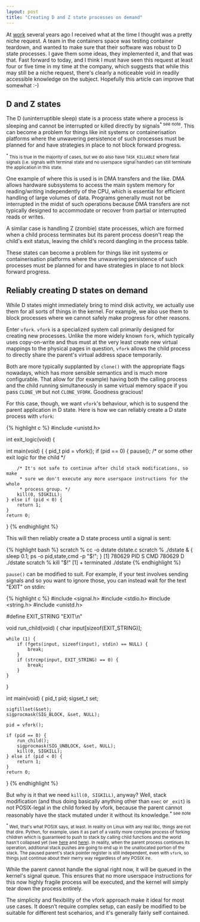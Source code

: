 ```yaml
---
layout: post
title: "Creating D and Z state processes on demand"
---
```


At [work](https://meta.com) several years ago I received what at the time I
thought was a pretty niche request. A team in the containers space was testing
container teardown, and wanted to make sure that their software was robust to D
state processes. I gave them some ideas, they implemented it, and that was
that. Fast forward to today, and I think I must have seen this request at least
four or five time in my time at the company, which suggests that while this may
still be a niche request, there's clearly a noticeable void in readily
accessible knowledge on the subject. Hopefully this article can improve that
somewhat :-)

## D and Z states

The D (uninterruptible sleep) state is a process state where a process is
sleeping and cannot be interrupted or killed directly by signals<sup>* see
note</sup>. This can become a problem for things like init systems or
containerisation platforms where the unwavering persistence of such processes
must be planned for and have strategies in place to not block forward progress.

<small><sup>*</sup> This is true in the majority of cases, but we do also have
`TASK_KILLABLE` where fatal signals (i.e. signals with terminal state and no
userspace signal handler) can still terminate the application in this
state.</small>

One example of where this is used is in DMA transfers and the like. DMA allows
hardware subsystems to access the main system memory for reading/writing
independently of the CPU, which is essential for efficient handling of large
volumes of data. Programs generally must not be interrupted in the midst of
such operations because DMA transfers are not typically designed to accommodate
or recover from partial or interrupted reads or writes.

A similar case is handling Z (zombie) state processes, which are formed when a
child process terminates but its parent process doesn't reap the child's exit
status, leaving the child's record dangling in the process table.

These states can become a problem for things like init systems or
containerisation platforms where the unwavering persistence of such processes
must be planned for and have strategies in place to not block forward progress.

## Reliably creating D states on demand

While D states might immediately bring to mind disk activity, we actually use
them for all sorts of things in the kernel. For example, we also use them to
block processes where we cannot safely make progress for other reasons.

Enter `vfork`. `vfork` is a specialized system call primarily designed for
creating new processes. Unlike the more widely known `fork`, which typically
uses copy-on-write and thus must at the very least create new virtual mappings
to the physical pages in question, `vfork` allows the child process to directly
share the parent's virtual address space temporarily.

Both are more typically supplanted by `clone()` with the appropriate flags
nowadays, which has more sensible semantics and is much more configurable. That
allow for (for example) having both the calling process and the child running
simultaneously in same virtual memory space if you pass `CLONE_VM` but not
`CLONE_VFORK`. Goodness gracious!

For this case, though, we want `vfork`'s behaviour, which is to suspend the
parent application in D state. Here is how we can reliably create a D state
process with `vfork`:

{% highlight c %}
#include <unistd.h>

int exit_logic(void) {

int main(void) {
{
    pid_t pid = vfork();
    if (pid == 0) {
        pause(); /* or some other exit logic for the child */

        /* It's not safe to continue after child stack modifications, so make
         * sure we don't execute any more userspace instructions for the whole
         * process group. */
        kill(0, SIGKILL);
    } else if (pid < 0) {
        return 1;
    }
    return 0;
}
{% endhighlight %}

This will then reliably create a D state process until a signal is sent:

{% highlight bash %}
scratch % cc -o dstate dstate.c
scratch % ./dstate & { sleep 0.1; ps -o pid,state,cmd -p "$!"; }
[1] 780629
    PID S CMD
 780629 D ./dstate
scratch % kill "$!"
[1]  + terminated  ./dstate
{% endhighlight %}

`pause()` can be modified to suit. For example, if your test involves sending
signals and so you want to ignore those, you can instead wait for the text
"EXIT" on stdin:

{% highlight c %}
#include <signal.h>
#include <stdio.h>
#include <string.h>
#include <unistd.h>

#define EXIT_STRING "EXIT\n"

void run_child(void) {
    char input[sizeof(EXIT_STRING)];

    while (1) {
        if (fgets(input, sizeof(input), stdin) == NULL) {
            break;
        }
        if (strcmp(input, EXIT_STRING) == 0) {
            break;
        }
    }
}

int main(void)
{
    pid_t pid;
    sigset_t set;

    sigfillset(&set);
    sigprocmask(SIG_BLOCK, &set, NULL);

    pid = vfork();

    if (pid == 0) {
        run_child();
        sigprocmask(SIG_UNBLOCK, &set, NULL);
        kill(0, SIGKILL);
    } else if (pid < 0) {
        return 1;
    }
    return 0;
}
{% endhighlight %}

But why is it that we need `kill(0, SIGKILL)`, anyway? Well, stack modification
(and thus doing basically anything other than `exec` or `_exit`) is not
POSIX-legal in the child forked by vfork, because the parent cannot reasonably
have the stack mutated under it without its knowledge.<sup>* see note</sup>

<small><sup>*</sup>  Well, that's what POSIX says, at least. In reality on
Linux with any real libc, things are not that dire. Python, for example, uses
it as part of a vastly more complex process of forking children which is
guaranteed to push to stack by calling child functions and the world hasn't
collapsed yet (see
[here](https://github.com/python/cpython/blob/v3.12.1/Modules/_posixsubprocess.c#L812-L823)
and
[here](https://github.com/python/cpython/blob/v3.12.1/Modules/_posixsubprocess.c#L553-L571)).
In reality, when the parent process continues its operation, additional stack
pushes are going to end up in the unallocated portion of the stack. The paused
parent's stack pointer register is still independent, even with `vfork`, so
things just continue about their merry way regardless of any POSIX ire.</small>

While the parent cannot handle the signal right now, it will be queued in the
kernel's signal queue. This ensures that no more userspace instructions for
this now highly fragile process will be executed, and the kernel will simply
tear down the process entirely.

The simplicity and flexibility of the vfork approach make it ideal for most use
cases. It doesn’t require complex setup, can easily be modified to be suitable
for different test sceharios, and it's generally fairly self contained.
